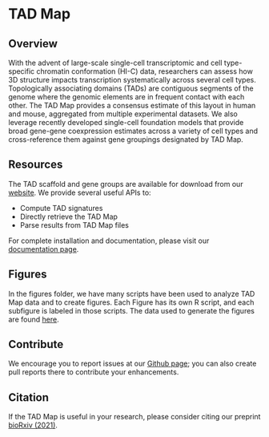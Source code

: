 # TAD Map
## Overview

With the advent of large-scale single-cell transcriptomic and cell type-specific chromatin conformation (HI-C) data, researchers can assess how 3D structure impacts transcription systematically across several cell types. Topologically associating domains (TADs) are contiguous segments of the genome where the genomic elements are in frequent contact with each other. The TAD Map provides a consensus estimate of this layout in human and mouse, aggregated from multiple experimental datasets. We also leverage recently developed single-cell foundation models that provide broad gene-gene coexpression estimates across a variety of cell types and cross-reference them against gene groupings designated by TAD Map. 

## Resources

The TAD scaffold and gene groups are available for download from our [website](https://singhlab.net/tadmap/). We provide several useful APIs to:
- Compute TAD signatures
- Directly retrieve the TAD Map
- Parse results from TAD Map files

For complete installation and documentation, please visit our [documentation page](https://tadmap.readthedocs.io/en/latest/overview.html).

## Figures

In the figures folder, we have many scripts have been used to analyze TAD Map data and to create figures. Each Figure has its own R script, and each subfigure is labeled in those scripts. The data used to generate the figures are found [here](https://zenodo.org/records/14963965).

## Contribute

We encourage you to report issues at our [Github page](https://github.com/rs239/tadmap); you can also create pull reports there to contribute your enhancements.

## Citation

If the TAD Map is useful in your research, please consider citing our preprint [bioRxiv (2021)](https://doi.org/10.1101/2021.10.28.466333).
